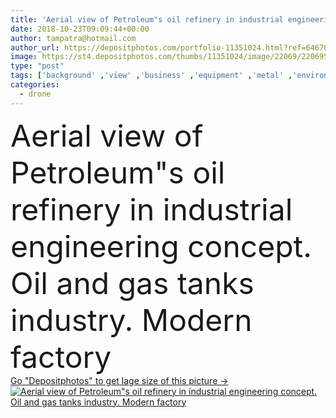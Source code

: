```yaml
---
title: 'Aerial view of Petroleum"s oil refinery in industrial engineering concept. Oil and gas tanks industry. Modern factory'
date: 2018-10-23T09:09:44+00:00
author: tampatra@hotmail.com
author_url: https://depositphotos.com/portfolio-11351024.html?ref=64678756
image: https://st4.depositphotos.com/thumbs/11351024/image/22069/220695914/api_thumb_450.jpg?forcejpeg=true
type: "post"
tags: ['background' ,'view' ,'business' ,'equipment' ,'metal' ,'environment' ,'transportation' ,'oil' ,'energy' ,'storage' ,'pattern' ,'industrial' ,'power' ,'technology' ,'smoke' ,'architecture' ,'building' ,'construction' ,'industry' ,'tower' ,'urban' ,'global' ,'tube' ,'fuel' ,'chemical' ,'Pollution' ,'production' ,'top' ,'country' ,'engineering' ,'gasoline' ,'chemistry' ,'pipe' ,'gas' ,'thailand' ,'factory' ,'port' ,'above' ,'steam' ,'countries' ,'tank' ,'aerial' ,'petrochemical' ,'bangkok' ,'refinery' ,'petroleum' ,'terminal' ,'petrol' ,'drone' ,'bangchak' ]
categories: 
  - drone
---
```

<div aling="center">
            <font size="60"> Aerial view of Petroleum"s oil refinery in industrial engineering concept. Oil and gas tanks industry. Modern factory</font>   
</div>
<div>
    <a href='https://st4.depositphotos.com/thumbs/11351024/image/22069/220695914/api_thumb_450.jpg?forcejpeg=true?ref=64678756' target=_blank > Go "Depositphotos" to get lage size of this picture ->
        <img href='https://st4.depositphotos.com/thumbs/11351024/image/22069/220695914/api_thumb_450.jpg?forcejpeg=true?ref=64678756' src='https://st4.depositphotos.com/11351024/22069/i/950/depositphotos_220695914-stock-photo-aerial-view-petroleum-oil-refinery.jpg?forcejpeg=true' alt='Aerial view of Petroleum"s oil refinery in industrial engineering concept. Oil and gas tanks industry. Modern factory' >
    </a>
</div>
